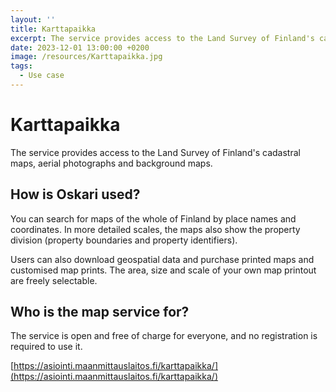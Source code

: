 ```yaml
---
layout: ''
title: Karttapaikka
excerpt: The service provides access to the Land Survey of Finland's cadastral maps, aerial photographs and background maps.
date: 2023-12-01 13:00:00 +0200
image: /resources/Karttapaikka.jpg
tags:
  - Use case
---
```


# Karttapaikka

The service provides access to the Land Survey of Finland's cadastral maps, aerial photographs and background maps.

## How is Oskari used?

You can search for maps of the whole of Finland by place names and coordinates. In more detailed scales, the maps also show the property division (property boundaries and property identifiers).

Users can also download geospatial data and purchase printed maps and customised map prints. The area, size and scale of your own map printout are freely selectable.

## Who is the map service for?

The service is open and free of charge for everyone, and no registration is required to use it.

[https://asiointi.maanmittauslaitos.fi/karttapaikka/](https://asiointi.maanmittauslaitos.fi/karttapaikka/)
